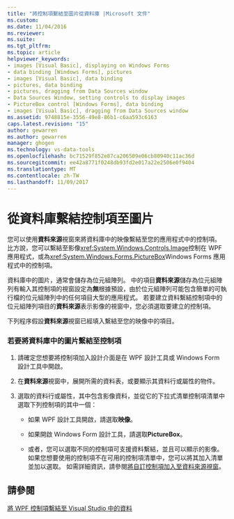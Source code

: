 ```yaml
---
title: "將控制項繫結至圖片從資料庫 |Microsoft 文件"
ms.custom: 
ms.date: 11/04/2016
ms.reviewer: 
ms.suite: 
ms.tgt_pltfrm: 
ms.topic: article
helpviewer_keywords:
- images [Visual Basic], displaying on Windows Forms
- data binding [Windows Forms], pictures
- images [Visual Basic], data binding
- pictures, data binding
- pictures, dragging from Data Sources window
- Data Sources Window, setting controls to display images
- PictureBox control [Windows Forms], data binding
- images [Visual Basic], dragging from Data Sources window
ms.assetid: 9748815e-3556-49e8-86b1-c6aa593c6163
caps.latest.revision: "15"
author: gewarren
ms.author: gewarren
manager: ghogen
ms.technology: vs-data-tools
ms.openlocfilehash: bc71529f852e87ca206509e06cb80940c11ac36d
ms.sourcegitcommit: ee42a8771f0248db93fd2e017a22e2506e0f9404
ms.translationtype: MT
ms.contentlocale: zh-TW
ms.lasthandoff: 11/09/2017
---
```

# <a name="bind-controls-to-pictures-from-a-database"></a>從資料庫繫結控制項至圖片
您可以使用**資料來源**視窗來將資料庫中的映像繫結至您的應用程式中的控制項。 比方說，您可以繫結至影像<xref:System.Windows.Controls.Image>控制在 WPF 應用程式，或為<xref:System.Windows.Forms.PictureBox>Windows Forms 應用程式中的控制項。  
  
資料庫中的圖片，通常會儲存為位元組陣列。 中的項目**資料來源**儲存為位元組陣列有輸入其控制項的視窗設定為**無**根據預設，由於位元組陣列可能包含簡單的可執行檔的位元組陣列中的任何項目大型的應用程式。 若要建立資料繫結控制項中的位元組陣列項目的**資料來源**表示影像的視窗中，您必須選取要建立的控制項。  
  
下列程序假設**資料來源**視窗已經填入繫結至您的映像中的項目。 
  
### <a name="to-bind-a-picture-in-a-database-to-a-control"></a>若要將資料庫中的圖片繫結至控制項  
  
1.  請確定您想要將控制項加入設計介面是在 WPF 設計工具或 Windows Form 設計工具中開啟。  
  
2.  在**資料來源**視窗中，展開所需的資料表，或要顯示其資料行或屬性的物件。  
  
3.  選取的資料行或屬性，其中包含影像資料，並從它的下拉式清單控制項清單中選取下列控制項的其中一個：  
  
    -   如果 WPF 設計工具開啟，請選取**映像**。  
  
    -   如果開啟 Windows Form 設計工具，請選取**PictureBox**。  
  
    -   或者，您可以選取不同的控制項可支援資料繫結，並且可以顯示的影像。 如果您想要使用的控制項不在可用的控制項清單中，您可以將其加入清單並加以選取。 如需詳細資訊，請參閱[將自訂控制項加入至資料來源視窗](../data-tools/add-custom-controls-to-the-data-sources-window.md)。  
  
## <a name="see-also"></a>請參閱
[將 WPF 控制項繫結至 Visual Studio 中的資料](../data-tools/bind-wpf-controls-to-data-in-visual-studio.md)